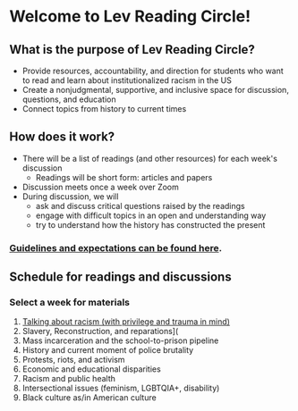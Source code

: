 # Welcome to Lev Reading Circle!

## What is the purpose of Lev Reading Circle?
- Provide resources, accountability, and direction for students who want to read and learn about institutionalized racism in the US
- Create a nonjudgmental, supportive, and inclusive space for discussion, questions, and education
- Connect topics from history to current times

## How does it work?
- There will be a list of readings (and other resources) for each week's discussion
  - Readings will be short form: articles and papers
- Discussion meets once a week over Zoom
- During discussion, we will
  - ask and discuss critical questions raised by the readings
  - engage with difficult topics in an open and understanding way
  - try to understand how the history has constructed the present

### [Guidelines and expectations can be found here](./guidelines.html).

## Schedule for readings and discussions
### Select a week for materials
1. [Talking about racism (with privilege and trauma in mind)](./talking-about-racism)
2. Slavery, Reconstruction, and reparations](
3. Mass incarceration and the school-to-prison pipeline
4. History and current moment of police brutality 
5. Protests, riots, and activism
6. Economic and educational disparities
7. Racism and public health
8. Intersectional issues (feminism, LGBTQIA+, disability)
9. Black culture as/in American culture
